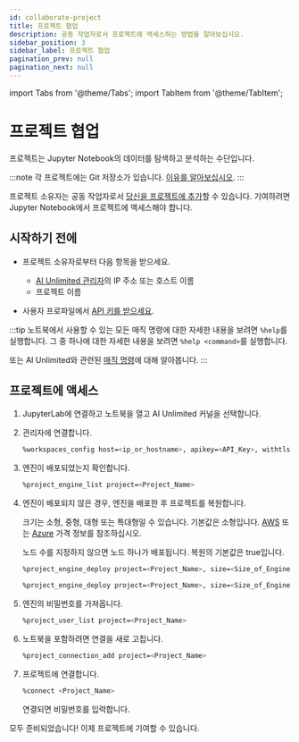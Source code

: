 ```yaml
---
id: collaborate-project
title: 프로젝트 협업
description: 공동 작업자로서 프로젝트에 액세스하는 방법을 알아보십시오.
sidebar_position: 3
sidebar_label: 프로젝트 협업
pagination_prev: null
pagination_next: null
---
```


import Tabs from '@theme/Tabs';
import TabItem from '@theme/TabItem';

# 프로젝트 협업

프로젝트는 Jupyter Notebook의 데이터를 탐색하고 분석하는 수단입니다. 

:::note
각 프로젝트에는 Git 저장소가 있습니다. [이유를 알아보십시오](../glossary.md#project-repository).
:::

프로젝트 소유자는 공동 작업자로서 [당신을 프로젝트에 추가](../manage-ai-unlimited/add-collaborators.md)할 수 있습니다. 기여하려면 Jupyter Notebook에서 프로젝트에 액세스해야 합니다.


## 시작하기 전에

- 프로젝트 소유자로부터 다음 항목을 받으세요.
  - [AI Unlimited 관리자](../glossary.md#ai-unlimited-manager)의 IP 주소 또는 호스트 이름
  - 프로젝트 이름

- 사용자 프로파일에서 [API 키를 받으세요](./get-api-key.md). 

:::tip
노트북에서 사용할 수 있는 모든 매직 명령에 대한 자세한 내용을 보려면 `%help`를 실행합니다. 그 중 하나에 대한 자세한 내용을 보려면 `%help <command>`를 실행합니다. 

또는 AI Unlimited와 관련된 [매직 명령](./magic-commands.md)에 대해 알아봅니다. 
:::


## 프로젝트에 액세스

1. JupyterLab에 연결하고 노트북을 열고 AI Unlimited 커널을 선택합니다.

2. 관리자에 연결합니다.
    ```bash 
    %workspaces_config host=<ip_or_hostname>, apikey=<API_Key>, withtls=<T|F>
    ```

3. 엔진이 배포되었는지 확인합니다.
    ```bash 
    %project_engine_list project=<Project_Name>
    ```

4. 엔진이 배포되지 않은 경우, 엔진을 배포한 후 프로젝트를 복원합니다. 

   크기는 소형, 중형, 대형 또는 특대형일 수 있습니다. 기본값은 소형입니다. [AWS](http://aws.amazon.com/marketplace/pp/prodview-2srvuo3mwqlig) 또는 [Azure](https://azuremarketplace.microsoft.com/en-us/marketplace/apps/teradata.ai-unlimited?tab=Overview) 가격 정보를 참조하십시오.
   
   노드 수를 지정하지 않으면 노드 하나가 배포됩니다. 복원의 기본값은 true입니다.
   
   <Tabs>
   <TabItem value="aws1" label="AWS">

   ```bash 
   %project_engine_deploy project=<Project_Name>, size=<Size_of_Engine>, node=<Number_of_Nodes>, subnet=<Subnet_id>, region=<Region>, restore=<true|false>, prefixlist=<Prefix_List>, securitygroups=<Security_Group>, cidrs=<CIDR>, tags=<Tags>, iamrole=<IAM_Role>, roleprefix=<Role_Prefix>, permissionboundary=<Permission_Boundary>
   ```

   </TabItem>
   <TabItem value="azure" label="Azure">

   ```bash 
   %project_engine_deploy project=<Project_Name>, size=<Size_of_Engine>, node=<Number_of_Nodes>, subnet=<Subnet_id>, region=<Region>, restore=<true|false>, network=<Network>, keyvault=<Key_Vault>, keyvaultresourcegroup=<Key_Vault_Resource_Group>, networkresourcegroup=<Network_Resource_Group>
   ```
   </TabItem>
   </Tabs>

5. 엔진의 비밀번호를 가져옵니다.
   ```bash
   %project_user_list project=<Project_Name>
   ```

6. 노트북을 포함하려면 연결을 새로 고칩니다.
   ```bash 
   %project_connection_add project=<Project_Name>
   ```

7. 프로젝트에 연결합니다.
   ```bash
   %connect <Project_Name>
   ```
   연결되면 비밀번호를 입력합니다.
   
모두 준비되었습니다! 이제 프로젝트에 기여할 수 있습니다.


